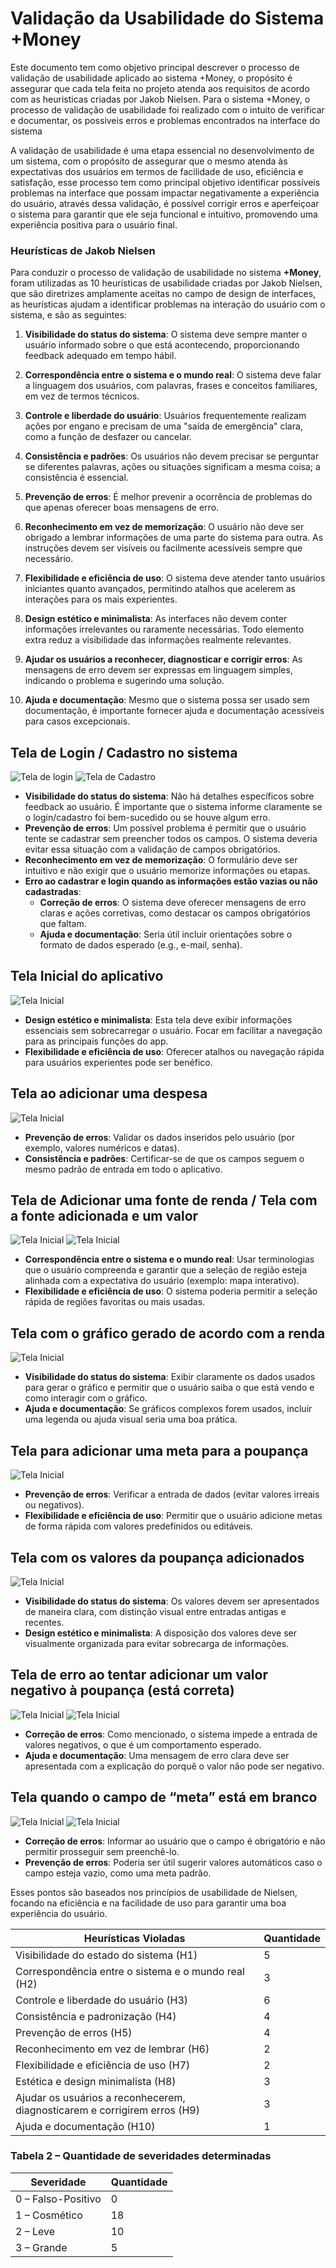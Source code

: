 # **Validação da Usabilidade do Sistema +Money**

Este documento tem como objetivo principal descrever o processo de validação de usabilidade aplicado ao sistema +Money, o propósito é assegurar que cada tela feita no projeto atenda aos requisitos de acordo com as heuristicas criadas por Jakob Nielsen. Para o sistema +Money, o processo de validação de usabilidade foi realizado com o intuito de verificar e documentar, os possiveis erros e problemas encontrados na interface do sistema

A validação de usabilidade é uma etapa essencial no desenvolvimento de um sistema, com o propósito de assegurar que o mesmo atenda às expectativas dos usuários em termos de facilidade de uso, eficiência e satisfação, esse processo tem como principal objetivo identificar possíveis problemas na interface que possam impactar negativamente a experiência do usuário, através dessa validação, é possível corrigir erros e aperfeiçoar o sistema para garantir que ele seja funcional e intuitivo, promovendo uma experiência positiva para o usuário final.

### Heurísticas de Jakob Nielsen

Para conduzir o processo de validação de usabilidade no sistema **+Money**, foram utilizadas as 10 heurísticas de usabilidade criadas por Jakob Nielsen, que são diretrizes amplamente aceitas no campo de design de interfaces, as heurísticas ajudam a identificar problemas na interação do usuário com o sistema, e são as seguintes:

1. **Visibilidade do status do sistema**: O sistema deve sempre manter o usuário informado sobre o que está acontecendo, proporcionando feedback adequado em tempo hábil.

2. **Correspondência entre o sistema e o mundo real**: O sistema deve falar a linguagem dos usuários, com palavras, frases e conceitos familiares, em vez de termos técnicos.

3. **Controle e liberdade do usuário**: Usuários frequentemente realizam ações por engano e precisam de uma "saída de emergência" clara, como a função de desfazer ou cancelar.

4. **Consistência e padrões**: Os usuários não devem precisar se perguntar se diferentes palavras, ações ou situações significam a mesma coisa; a consistência é essencial.

5. **Prevenção de erros**: É melhor prevenir a ocorrência de problemas do que apenas oferecer boas mensagens de erro.

6. **Reconhecimento em vez de memorização**: O usuário não deve ser obrigado a lembrar informações de uma parte do sistema para outra. As instruções devem ser visíveis ou facilmente acessíveis sempre que necessário.

7. **Flexibilidade e eficiência de uso**: O sistema deve atender tanto usuários iniciantes quanto avançados, permitindo atalhos que acelerem as interações para os mais experientes.

8. **Design estético e minimalista**: As interfaces não devem conter informações irrelevantes ou raramente necessárias. Todo elemento extra reduz a visibilidade das informações realmente relevantes.

9. **Ajudar os usuários a reconhecer, diagnosticar e corrigir erros**: As mensagens de erro devem ser expressas em linguagem simples, indicando o problema e sugerindo uma solução.

10. **Ajuda e documentação**: Mesmo que o sistema possa ser usado sem documentação, é importante fornecer ajuda e documentação acessíveis para casos excepcionais.


## Tela de Login / Cadastro no sistema

![Tela de login](https://github.com/Arnaldlucas/Sistema-Money/blob/main/Diret%C3%B3rio%20de%20Valida%C3%A7%C3%A3o/Imagens/Login.png)
![Tela de Cadastro](https://github.com/Arnaldlucas/Sistema-Money/blob/main/Diret%C3%B3rio%20de%20Valida%C3%A7%C3%A3o/Imagens/Cadastro.png)
- **Visibilidade do status do sistema**: Não há detalhes específicos sobre feedback ao usuário. É importante que o sistema informe claramente se o login/cadastro foi bem-sucedido ou se houve algum erro.
- **Prevenção de erros**: Um possível problema é permitir que o usuário tente se cadastrar sem preencher todos os campos. O sistema deveria evitar essa situação com a validação de campos obrigatórios.
- **Reconhecimento em vez de memorização**: O formulário deve ser intuitivo e não exigir que o usuário memorize informações ou etapas.
- **Erro ao cadastrar e login quando as informações estão vazias ou não cadastradas**:
  - **Correção de erros**: O sistema deve oferecer mensagens de erro claras e ações corretivas, como destacar os campos obrigatórios que faltam.
  - **Ajuda e documentação**: Seria útil incluir orientações sobre o formato de dados esperado (e.g., e-mail, senha).

## Tela Inicial do aplicativo
![Tela Inicial](https://github.com/Arnaldlucas/Sistema-Money/blob/main/Diret%C3%B3rio%20de%20Valida%C3%A7%C3%A3o/Imagens/telaInicial.png)
- **Design estético e minimalista**: Esta tela deve exibir informações essenciais sem sobrecarregar o usuário. Focar em facilitar a navegação para as principais funções do app.
- **Flexibilidade e eficiência de uso**: Oferecer atalhos ou navegação rápida para usuários experientes pode ser benéfico.

## Tela ao adicionar uma despesa
![Tela Inicial](https://github.com/Arnaldlucas/Sistema-Money/blob/main/Diret%C3%B3rio%20de%20Valida%C3%A7%C3%A3o/Imagens/registroDespesa.png)
- **Prevenção de erros**: Validar os dados inseridos pelo usuário (por exemplo, valores numéricos e datas).
- **Consistência e padrões**: Certificar-se de que os campos seguem o mesmo padrão de entrada em todo o aplicativo.

## Tela de Adicionar uma fonte de renda / Tela com a fonte adicionada e um valor
![Tela Inicial](https://github.com/Arnaldlucas/Sistema-Money/blob/main/Diret%C3%B3rio%20de%20Valida%C3%A7%C3%A3o/Imagens/sele%C3%A7%C3%A3oTipoReceita.png)
![Tela Inicial](https://github.com/Arnaldlucas/Sistema-Money/blob/main/Diret%C3%B3rio%20de%20Valida%C3%A7%C3%A3o/Imagens/registroReceita.png)
- **Correspondência entre o sistema e o mundo real**: Usar terminologias que o usuário compreenda e garantir que a seleção de região esteja alinhada com a expectativa do usuário (exemplo: mapa interativo).
- **Flexibilidade e eficiência de uso**: O sistema poderia permitir a seleção rápida de regiões favoritas ou mais usadas.

## Tela com o gráfico gerado de acordo com a renda
![Tela Inicial](https://github.com/Arnaldlucas/Sistema-Money/blob/main/Diret%C3%B3rio%20de%20Valida%C3%A7%C3%A3o/Imagens/radarGastos.png)
- **Visibilidade do status do sistema**: Exibir claramente os dados usados para gerar o gráfico e permitir que o usuário saiba o que está vendo e como interagir com o gráfico.
- **Ajuda e documentação**: Se gráficos complexos forem usados, incluir uma legenda ou ajuda visual seria uma boa prática.

## Tela para adicionar uma meta para a poupança
![Tela Inicial](https://github.com/Arnaldlucas/Sistema-Money/blob/main/Diret%C3%B3rio%20de%20Valida%C3%A7%C3%A3o/Imagens/definicaoMeta.png)
- **Prevenção de erros**: Verificar a entrada de dados (evitar valores irreais ou negativos).
- **Flexibilidade e eficiência de uso**: Permitir que o usuário adicione metas de forma rápida com valores predefinidos ou editáveis.

## Tela com os valores da poupança adicionados
![Tela Inicial](https://github.com/Arnaldlucas/Sistema-Money/blob/main/Diret%C3%B3rio%20de%20Valida%C3%A7%C3%A3o/Imagens/metaComValores.png)
- **Visibilidade do status do sistema**: Os valores devem ser apresentados de maneira clara, com distinção visual entre entradas antigas e recentes.
- **Design estético e minimalista**: A disposição dos valores deve ser visualmente organizada para evitar sobrecarga de informações.

## Tela de erro ao tentar adicionar um valor negativo à poupança (está correta)
![Tela Inicial](https://github.com/Arnaldlucas/Sistema-Money/blob/main/Diret%C3%B3rio%20de%20Valida%C3%A7%C3%A3o/Imagens/metaNegativa.png)
![Tela Inicial](https://github.com/Arnaldlucas/Sistema-Money/blob/main/Diret%C3%B3rio%20de%20Valida%C3%A7%C3%A3o/Imagens/falhaMetaNegativa.png)
- **Correção de erros**: Como mencionado, o sistema impede a entrada de valores negativos, o que é um comportamento esperado.
- **Ajuda e documentação**: Uma mensagem de erro clara deve ser apresentada com a explicação do porquê o valor não pode ser negativo.

## Tela quando o campo de “meta” está em branco

![Tela Inicial](https://github.com/Arnaldlucas/Sistema-Money/blob/main/Diret%C3%B3rio%20de%20Valida%C3%A7%C3%A3o/Imagens/metaNula.png)
![Tela Inicial](https://github.com/Arnaldlucas/Sistema-Money/blob/main/Diret%C3%B3rio%20de%20Valida%C3%A7%C3%A3o/Imagens/falhaMetaNula.png)
- **Correção de erros**: Informar ao usuário que o campo é obrigatório e não permitir prosseguir sem preenchê-lo.
- **Prevenção de erros**: Poderia ser útil sugerir valores automáticos caso o campo esteja vazio, como uma meta padrão.


Esses pontos são baseados nos princípios de usabilidade de Nielsen, focando na eficiência e na facilidade de uso para garantir uma boa experiência do usuário.

| **Heurísticas Violadas**                                     | **Quantidade** |
|-------------------------------------------------------------|---------------|
| Visibilidade do estado do sistema (H1)                      | 5             |
| Correspondência entre o sistema e o mundo real (H2)         | 3             |
| Controle e liberdade do usuário (H3)                        | 6             |
| Consistência e padronização (H4)                            | 4             |
| Prevenção de erros (H5)                                     | 4             |
| Reconhecimento em vez de lembrar (H6)                       | 2             |
| Flexibilidade e eficiência de uso (H7)                      | 2             |
| Estética e design minimalista (H8)                          | 3             |
| Ajudar os usuários a reconhecerem, diagnosticarem e corrigirem erros (H9) | 3             |
| Ajuda e documentação (H10)                                  | 1             |

### Tabela 2 – Quantidade de severidades determinadas

| **Severidade**  | **Quantidade** |
|----------------|----------------|
| 0 – Falso-Positivo | 0              |
| 1 – Cosmético       | 18             |
| 2 – Leve            | 10             |
| 3 – Grande          | 5              |

